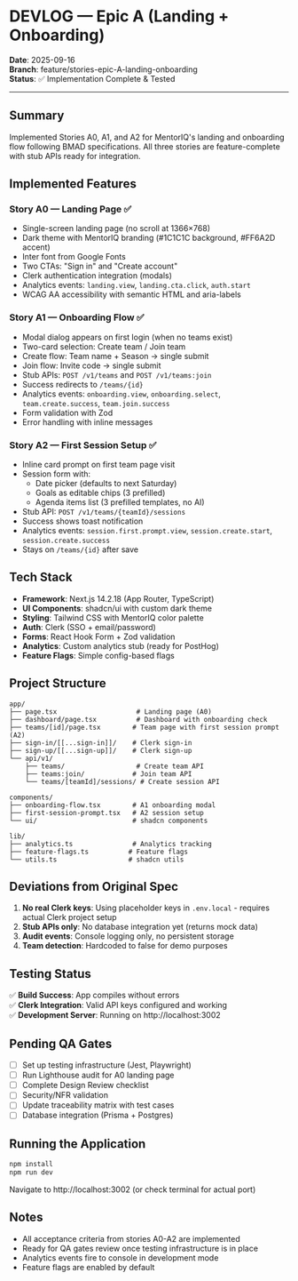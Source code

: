 # DEVLOG — Epic A (Landing + Onboarding)

**Date**: 2025-09-16  
**Branch**: feature/stories-epic-A-landing-onboarding  
**Status**: ✅ Implementation Complete & Tested

---

## Summary

Implemented Stories A0, A1, and A2 for MentorIQ's landing and onboarding flow following BMAD specifications. All three stories are feature-complete with stub APIs ready for integration.

## Implemented Features

### Story A0 — Landing Page ✅
- Single-screen landing page (no scroll at 1366×768)
- Dark theme with MentorIQ branding (#1C1C1C background, #FF6A2D accent)
- Inter font from Google Fonts
- Two CTAs: "Sign in" and "Create account" 
- Clerk authentication integration (modals)
- Analytics events: `landing.view`, `landing.cta.click`, `auth.start`
- WCAG AA accessibility with semantic HTML and aria-labels

### Story A1 — Onboarding Flow ✅
- Modal dialog appears on first login (when no teams exist)
- Two-card selection: Create team / Join team
- Create flow: Team name + Season → single submit
- Join flow: Invite code → single submit  
- Stub APIs: `POST /v1/teams` and `POST /v1/teams:join`
- Success redirects to `/teams/{id}`
- Analytics events: `onboarding.view`, `onboarding.select`, `team.create.success`, `team.join.success`
- Form validation with Zod
- Error handling with inline messages

### Story A2 — First Session Setup ✅
- Inline card prompt on first team page visit
- Session form with:
  - Date picker (defaults to next Saturday)
  - Goals as editable chips (3 prefilled)
  - Agenda items list (3 prefilled templates, no AI)
- Stub API: `POST /v1/teams/{teamId}/sessions`
- Success shows toast notification
- Analytics events: `session.first.prompt.view`, `session.create.start`, `session.create.success`
- Stays on `/teams/{id}` after save

## Tech Stack

- **Framework**: Next.js 14.2.18 (App Router, TypeScript)
- **UI Components**: shadcn/ui with custom dark theme
- **Styling**: Tailwind CSS with MentorIQ color palette
- **Auth**: Clerk (SSO + email/password)
- **Forms**: React Hook Form + Zod validation
- **Analytics**: Custom analytics stub (ready for PostHog)
- **Feature Flags**: Simple config-based flags

## Project Structure

```
app/
├── page.tsx                    # Landing page (A0)
├── dashboard/page.tsx          # Dashboard with onboarding check
├── teams/[id]/page.tsx        # Team page with first session prompt (A2)
├── sign-in/[[...sign-in]]/    # Clerk sign-in
├── sign-up/[[...sign-up]]/    # Clerk sign-up
└── api/v1/
    ├── teams/                  # Create team API
    ├── teams:join/            # Join team API
    └── teams/[teamId]/sessions/ # Create session API

components/
├── onboarding-flow.tsx        # A1 onboarding modal
├── first-session-prompt.tsx   # A2 session setup
└── ui/                        # shadcn components

lib/
├── analytics.ts               # Analytics tracking
├── feature-flags.ts          # Feature flags
└── utils.ts                  # shadcn utils
```

## Deviations from Original Spec

1. **No real Clerk keys**: Using placeholder keys in `.env.local` - requires actual Clerk project setup
2. **Stub APIs only**: No database integration yet (returns mock data)
3. **Audit events**: Console logging only, no persistent storage
4. **Team detection**: Hardcoded to false for demo purposes

## Testing Status

✅ **Build Success**: App compiles without errors  
✅ **Clerk Integration**: Valid API keys configured and working  
✅ **Development Server**: Running on http://localhost:3002  

## Pending QA Gates

- [ ] Set up testing infrastructure (Jest, Playwright)
- [ ] Run Lighthouse audit for A0 landing page
- [ ] Complete Design Review checklist 
- [ ] Security/NFR validation
- [ ] Update traceability matrix with test cases
- [ ] Database integration (Prisma + Postgres)

## Running the Application

```bash
npm install
npm run dev
```

Navigate to http://localhost:3002 (or check terminal for actual port)

## Notes

- All acceptance criteria from stories A0-A2 are implemented
- Ready for QA gates review once testing infrastructure is in place
- Analytics events fire to console in development mode
- Feature flags are enabled by default
